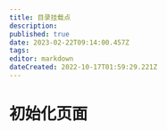 ```yaml
---
title: 目录挂载点
description: 
published: true
date: 2023-02-22T09:14:00.457Z
tags: 
editor: markdown
dateCreated: 2022-10-17T01:59:29.221Z
---
```


# 初始化页面